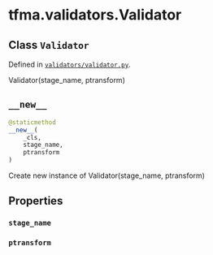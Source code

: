 <div itemscope itemtype="http://developers.google.com/ReferenceObject">
<meta itemprop="name" content="tfma.validators.Validator" />
<meta itemprop="path" content="Stable" />
<meta itemprop="property" content="stage_name"/>
<meta itemprop="property" content="ptransform"/>
<meta itemprop="property" content="__new__"/>
</div>

# tfma.validators.Validator

## Class `Validator`





Defined in [`validators/validator.py`](https://github.com/tensorflow/model-analysis/tree/master/tensorflow_model_analysis/validators/validator.py).

<!-- Placeholder for "Used in" -->

Validator(stage_name, ptransform)

<h2 id="__new__"><code>__new__</code></h2>

``` python
@staticmethod
__new__(
    _cls,
    stage_name,
    ptransform
)
```

Create new instance of Validator(stage_name, ptransform)



## Properties

<h3 id="stage_name"><code>stage_name</code></h3>



<h3 id="ptransform"><code>ptransform</code></h3>





